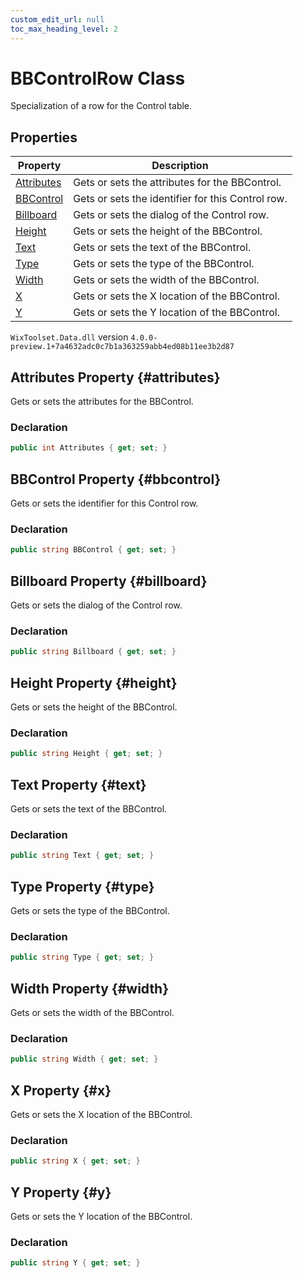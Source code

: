 ```yaml
---
custom_edit_url: null
toc_max_heading_level: 2
---
```

# BBControlRow Class
Specialization of a row for the Control table.
## Properties
| Property | Description |
| ------ | ----------- |
| [Attributes](#attributes) | Gets or sets the attributes for the BBControl. |
| [BBControl](#bbcontrol) | Gets or sets the identifier for this Control row. |
| [Billboard](#billboard) | Gets or sets the dialog of the Control row. |
| [Height](#height) | Gets or sets the height of the BBControl. |
| [Text](#text) | Gets or sets the text of the BBControl. |
| [Type](#type) | Gets or sets the type of the BBControl. |
| [Width](#width) | Gets or sets the width of the BBControl. |
| [X](#x) | Gets or sets the X location of the BBControl. |
| [Y](#y) | Gets or sets the Y location of the BBControl. |
`WixToolset.Data.dll` version `4.0.0-preview.1+7a4632adc0c7b1a363259abb4ed08b11ee3b2d87`
## Attributes Property {#attributes}
Gets or sets the attributes for the BBControl.
### Declaration
```cs
public int Attributes { get; set; } 
```
## BBControl Property {#bbcontrol}
Gets or sets the identifier for this Control row.
### Declaration
```cs
public string BBControl { get; set; } 
```
## Billboard Property {#billboard}
Gets or sets the dialog of the Control row.
### Declaration
```cs
public string Billboard { get; set; } 
```
## Height Property {#height}
Gets or sets the height of the BBControl.
### Declaration
```cs
public string Height { get; set; } 
```
## Text Property {#text}
Gets or sets the text of the BBControl.
### Declaration
```cs
public string Text { get; set; } 
```
## Type Property {#type}
Gets or sets the type of the BBControl.
### Declaration
```cs
public string Type { get; set; } 
```
## Width Property {#width}
Gets or sets the width of the BBControl.
### Declaration
```cs
public string Width { get; set; } 
```
## X Property {#x}
Gets or sets the X location of the BBControl.
### Declaration
```cs
public string X { get; set; } 
```
## Y Property {#y}
Gets or sets the Y location of the BBControl.
### Declaration
```cs
public string Y { get; set; } 
```
